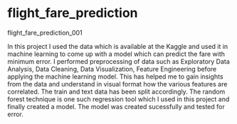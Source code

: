 # flight_fare_prediction
flight_fare_prediction_001

In this project I used the data which is available at the Kaggle and used it in machine learning to come up with a model which can predict the fare with minimum error. I performed preprocessing of data such as Exploratory Data Analysis, Data Cleaning, Data Visualization, Feature Engineering before applying the machine learning model. This has helped me to gain insights from the data and understand in visual format how the various features are correlated. The train and text data has been split accordingly. The random forest technique is one such regression tool which I used in this project and finally created a model. The model was created sucessfully and tested for error.
